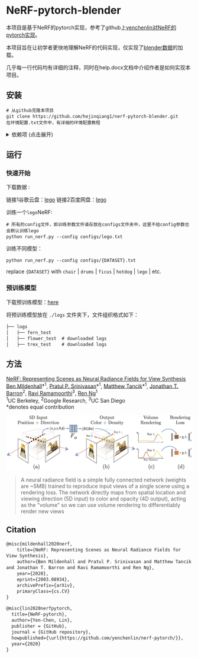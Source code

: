# NeRF-pytorch-blender
本项目是基于NeRF的pytorch实现，参考了github上[yenchenlin对NeRF的pytorch实现](https://github.com/yenchenlin/nerf-pytorch)。

本项目旨在让初学者更快地理解NeRF的代码实现，仅实现了[blender数据](https://drive.google.com/drive/folders/128yBriW1IG_3NJ5Rp7APSTZsJqdJdfc1)的加载。

几乎每一行代码均有详细的注释，同时在help.docx文档中介绍作者是如何实现本项目。

## 安装

```
# 从github克隆本项目
git clone https://github.com/hejinqiang1/nerf-pytorch-blender.git
在环境配置.txt文件中，有详细的环境配置教程
```

<details>
  <summary> 依赖项 (点击展开) </summary>
  
  ## 依赖项
  - PyTorch 1.12.0
  - matplotlib
  - numpy
  - imageio
  - imageio-ffmpeg
  - configargparse
  - ...

</details>

## 运行

### 快速开始

下载数据 : 

链接1谷歌云盘：[lego](https://drive.google.com/drive/folders/128yBriW1IG_3NJ5Rp7APSTZsJqdJdfc1)
链接2百度网盘：[lego](https://pan.baidu.com/s/1dLvaUExMq1P2vjcT7LUPoA?pwd=6vwy)

训练一个`lego`NeRF:
```
# 所有的config文件，即训练参数文件请存放在configs文件夹中，这里不给config参数也会默认训练lego
python run_nerf.py --config configs/lego.txt
```

训练不同模型：
```
python run_nerf.py --config configs/{DATASET}.txt
```

replace `{DATASET}` with `chair` | `drums` | `ficus` | `hotdog` | `lego` | etc.

### 预训练模型

下载预训练模型：[here](https://drive.google.com/drive/folders/1jIr8dkvefrQmv737fFm2isiT6tqpbTbv)

将预训练模型放在 `./logs` 文件夹下，文件组织格式如下：

```
├── logs 
│   ├── fern_test
│   ├── flower_test  # downloaded logs
│   ├── trex_test    # downloaded logs
```

## 方法

[NeRF: Representing Scenes as Neural Radiance Fields for View Synthesis](http://tancik.com/nerf)  
 [Ben Mildenhall](https://people.eecs.berkeley.edu/~bmild/)\*<sup>1</sup>,
 [Pratul P. Srinivasan](https://people.eecs.berkeley.edu/~pratul/)\*<sup>1</sup>,
 [Matthew Tancik](http://tancik.com/)\*<sup>1</sup>,
 [Jonathan T. Barron](http://jonbarron.info/)<sup>2</sup>,
 [Ravi Ramamoorthi](http://cseweb.ucsd.edu/~ravir/)<sup>3</sup>,
 [Ren Ng](https://www2.eecs.berkeley.edu/Faculty/Homepages/yirenng.html)<sup>1</sup> <br>
 <sup>1</sup>UC Berkeley, <sup>2</sup>Google Research, <sup>3</sup>UC San Diego  
  \*denotes equal contribution  
  
<img src='imgs/pipeline.jpg'/>

> A neural radiance field is a simple fully connected network (weights are ~5MB) trained to reproduce input views of a single scene using a rendering loss. The network directly maps from spatial location and viewing direction (5D input) to color and opacity (4D output), acting as the "volume" so we can use volume rendering to differentiably render new views

## Citation

```
@misc{mildenhall2020nerf,
    title={NeRF: Representing Scenes as Neural Radiance Fields for View Synthesis},
    author={Ben Mildenhall and Pratul P. Srinivasan and Matthew Tancik and Jonathan T. Barron and Ravi Ramamoorthi and Ren Ng},
    year={2020},
    eprint={2003.08934},
    archivePrefix={arXiv},
    primaryClass={cs.CV}
}
```

```
@misc{lin2020nerfpytorch,
  title={NeRF-pytorch},
  author={Yen-Chen, Lin},
  publisher = {GitHub},
  journal = {GitHub repository},
  howpublished={\url{https://github.com/yenchenlin/nerf-pytorch/}},
  year={2020}
}
```